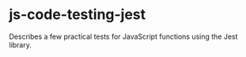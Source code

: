 # js-code-testing-jest
Describes a few practical tests for JavaScript functions using the Jest library.

